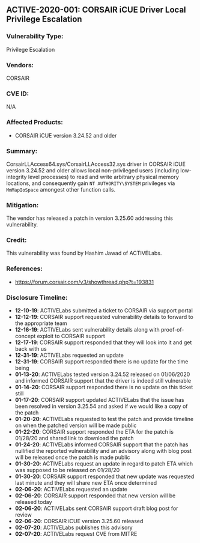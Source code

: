 ## ACTIVE-2020-001: CORSAIR iCUE Driver Local Privilege Escalation

### Vulnerability Type:
Privilege Escalation

### Vendors:
CORSAIR

### CVE ID:
N/A

### Affected Products:
- CORSAIR iCUE version 3.24.52 and older


### Summary:
CorsairLLAccess64.sys/CorsairLLAccess32.sys driver in CORSAIR iCUE version 3.24.52 and older allows local non-privileged users (including low-integrity level processes) to read and write arbitrary physical memory locations, and consequently gain `NT AUTHORITY\SYSTEM` privileges via `MmMapIoSpace` amongest other function calls. 

### Mitigation:
The vendor has released a patch in version 3.25.60 addressing this vulnerability.

### Credit:
This vulnerability was found by Hashim Jawad of ACTIVELabs.

### References:
- https://forum.corsair.com/v3/showthread.php?t=193831

### Disclosure Timeline:
- **12-10-19**: ACTIVELabs submitted a ticket to CORSAIR via support portal
- **12-12-19**: CORSAIR support requested vulnerability details to forward to the appropriate team
- **12-16-19**: ACTIVELabs sent vulnerability details along with proof-of-concept exploit to CORSAIR support 
- **12-17-19**: CORSAIR support responded that they will look into it and get back with us
- **12-31-19**: ACTIVELabs requested an update
- **12-31-19**: CORSAIR support responded there is no update for the time being
- **01-13-20**: ACTIVELabs tested version 3.24.52 released on 01/06/2020 and informed CORSAIR support that the driver is indeed still vulnerable
- **01-14-20**: CORSAIR support responded there is no update on this ticket still 
- **01-17-20**: CORSAIR support updated ACTIVELabs that the issue has been resolved in version 3.25.54 and asked if we would like a copy of the patch
- **01-20-20**: ACTIVELabs requested to test the patch and provide timeline on when the patched version will be made public
- **01-22-20**: CORSAIR support responded the ETA for the patch is 01/28/20 and shared link to download the patch
- **01-24-20**: ACTIVELabs informed CORSAIR support that the patch has nullified the reported vulnerability and an advisory along with blog post will be released once the patch is made public
- **01-30-20**: ACTIVELabs request an update in regard to patch ETA which was supposed to be released on 01/28/20
- **01-30-20**: CORSAIR support responded that new update was requested last minute and they will share new ETA once determined
- **02-06-20**: ACTIVELabs requested an update
- **02-06-20**: CORSAIR support responded that new version will be released today
- **02-06-20**: ACTIVELabs sent CORSAIR support draft blog post for review
- **02-06-20**: CORSAIR iCUE version 3.25.60 released
- **02-07-20**: ACTIVELabs publishes this advisory
- **02-07-20**: ACTIVELabs request CVE from MITRE